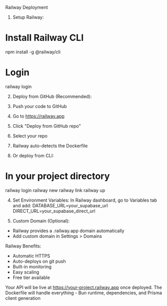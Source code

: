 Railway Deployment

1. Setup Railway:
# Install Railway CLI
npm install -g @railway/cli

# Login
railway login

2. Deploy from GitHub (Recommended):
1. Push your code to GitHub
2. Go to https://railway.app
3. Click "Deploy from GitHub repo"
4. Select your repo
5. Railway auto-detects the Dockerfile

3. Or deploy from CLI:
# In your project directory
railway login
railway new
railway link
railway up

4. Set Environment Variables:
In Railway dashboard, go to Variables tab and add:
DATABASE_URL=your_supabase_url
DIRECT_URL=your_supabase_direct_url

5. Custom Domain (Optional):
- Railway provides a .railway.app domain automatically
- Add custom domain in Settings > Domains

Railway Benefits:

- Automatic HTTPS
- Auto-deploys on git push
- Built-in monitoring
- Easy scaling
- Free tier available

Your API will be live at https://your-project.railway.app once deployed. The Dockerfile will handle everything - Bun runtime,
dependencies, and Prisma client generation